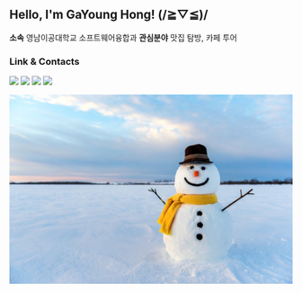 ## Hello, I'm GaYoung Hong! (/≧▽≦)/

**소속** 영남이공대학교 소프트웨어융합과
**관심분야** 맛집 탐방, 카페 투어

<h3>Link & Contacts</h3>
<a href="https://blog.naver.com/okmohae" target="_blank"><img src="https://img.shields.io/badge/BLOG-09B3AF?style=for-the-badge&logo=storyblok&logoColor=white"/></a>
<a href="https://velog.io/@kaouo" target="_blank"><img src="https://img.shields.io/badge/VELOG-20C997?style=for-the-badge&logo=velog&logoColor=white"/></a>
<a href="https://www.instagram.com/kaouo.i" target="_blank"><img src="https://img.shields.io/badge/INSTAGRAM-E4405F?style=for-the-badge&logo=instagram&logoColor=white"/></a>
<a href="https://www.youtube.com/channel/UCaRDi8Oq65CM84tslSiKJVQ" target="_blank"><img src="https://img.shields.io/badge/YOUTUBE-FF0000?style=for-the-badge&logo=youtube&logoColor=white"/></a>

![프로필이미지](./snowman.jpg)
